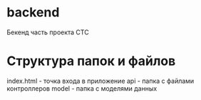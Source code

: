 # backend
Бекенд часть проекта CTC


# Структура папок и файлов       

index.html - точка входа в приложение
api - папка с файлами контроллеров
model - папка с моделями данных
